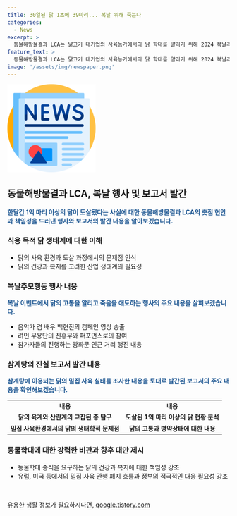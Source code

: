 ```yaml
---
title: 30일된 닭 1초에 39마리... 복날 위해 죽는다
categories:
  - News
excerpt: >
  동물해방물결과 LCA는 닭고기 대기업의 사육농가에서의 닭 학대를 알리기 위해 2024 복날추모행동을 개최했다. 닭들은 학대적인 사육환경에서 성장하며 병아리는 밀집사육과 치료 없이 도살당한다. 조사결과 작업자는 닭의 목을 비틀어 도태시키고, 상차과정에서 닭을 던져 다리를 부러뜨리는 등의 학대가 확인됐다. 단체는 이를 법적으로 처벌할 것을 촉구했다. 동물학대와 비위생적 사육환경이 소비자의 건강을 위협하고, 밀집 사육 관행을 폐지하는 것이 시급하다고 지적했다. (총 248자)  
feature_text: >
  동물해방물결과 LCA는 닭고기 대기업의 사육농가에서의 닭 학대를 알리기 위해 2024 복날추모행동을 개최했다. 닭들은 학대적인 사육환경에서 성장하며 병아리는 밀집사육과 치료 없이 도살당한다. 조사결과 작업자는 닭의 목을 비틀어 도태시키고, 상차과정에서 닭을 던져 다리를 부러뜨리는 등의 학대가 확인됐다. 단체는 이를 법적으로 처벌할 것을 촉구했다. 동물학대와 비위생적 사육환경이 소비자의 건강을 위협하고, 밀집 사육 관행을 폐지하는 것이 시급하다고 지적했다. (총 248자)  
image: '/assets/img/newspaper.png'
---
```


<p><img src="/assets/img/newspaper.png" alt="kimp 속보" /></p>

<h2 data-ke-size="size26">동물해방물결과 LCA, 복날 행사 및 보고서 발간</h2>

<p data-ke-size="size16"><b><span style="color: #1a5490;">한달간 1억 마리 이상의 닭이 도살됐다는 사실에 대한 동물해방물결과 LCA의 촛점 현안과 책임성을 드러낸 행사와 보고서의 발간 내용을 알아보겠습니다.</span></b></p>

<h3><b>식용 목적 닭 생태계에 대한 이해</b></h3>

<ul>
    <li>닭의 사육 환경과 도살 과정에서의 문제점 인식</li>
    <li>닭의 건강과 복지를 고려한 산업 생태계의 필요성</li>
</ul>

<h3><b>복날추모행동 행사 내용</b></h3>

<p data-ke-size="size16"><b><span style="color: #1a5490;">복날 이벤트에서 닭의 고통을 알리고 죽음을 애도하는 행사의 주요 내용을 살펴보겠습니다.</span></b></p>

<ul>
    <li>음악가 겸 배우 백현진의 캠페인 영상 송출</li>
    <li>려인 무용단의 진흥무와 퍼포먼스로의 참여</li>
    <li>참가자들의 진행하는 광화문 인근 거리 행진 내용</li>
</ul>

<h3><b>삼계탕의 진실 보고서 발간 내용</b></h3>

<p data-ke-size="size16"><b><span style="color: #1a5490;">삼계탕에 이용되는 닭의 밀집 사육 실태를 조사한 내용을 토대로 발간된 보고서의 주요 내용을 확인해보겠습니다.</span></b></p>

<table>
    <tr>
        <td style="text-align: center; height: 17px;"><b>내용</b></td>
        <td style="text-align: center; height: 17px;"><b>내용</b></td>
    </tr>
    <tr>
        <td style="text-align: center; height: 17px;"><b>닭의 육계와 산란계의 교잡된 종 탐구</b></td>
        <td style="text-align: center; height: 17px;"><b>도살된 1억 마리 이상의 닭 현황 분석</b></td>
    </tr>
    <tr>
        <td style="text-align: center; height: 17px;"><b>밀집 사육환경에서의 닭의 생태학적 문제점</b></td>
        <td style="text-align: center; height: 17px;"><b>닭의 고통과 병약상태에 대한 내용</b></td>
    </tr>
</table>

<h3><b>동물학대에 대한 강력한 비판과 향후 대안 제시</b></h3>

<ul>
    <li>동물학대 종식을 요구하는 닭의 건강과 복지에 대한 책임성 강조</li>
    <li>유럽, 미국 등에서의 밀집 사육 관행 폐지 흐름과 정부의 적극적인 대응 필요성 강조</li>
</ul>

<p data-ke-size="size16">&nbsp;</p>
유용한 생활 정보가 필요하시다면, <a href="https://qoogle.tistory.com" rel="dofollow">qoogle.tistory.com</a>


